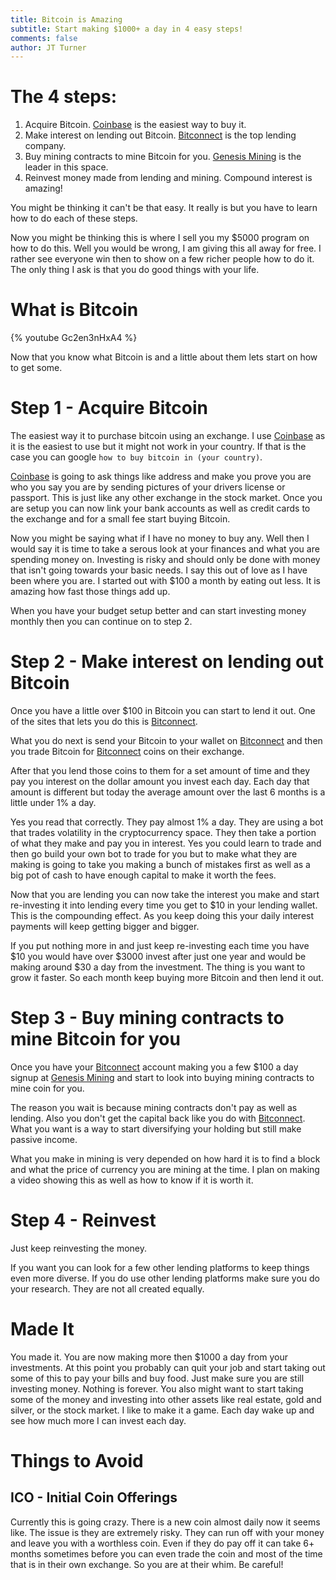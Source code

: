```yaml
---
title: Bitcoin is Amazing
subtitle: Start making $1000+ a day in 4 easy steps!
comments: false
author: JT Turner
---
```

# The 4 steps:

1. Acquire Bitcoin. [Coinbase](https://www.coinbase.com/join/542261ad946db70d2a000004) is the easiest way to buy it.
2. Make interest on lending out Bitcoin. [Bitconnect](https://bitconnect.co/?ref=jtwebman) is the top lending company.
3. Buy mining contracts to mine Bitcoin for you. [Genesis Mining](https://www.genesis-mining.com/a/1917491) is the leader in this space.
4. Reinvest money made from lending and mining. Compound interest is amazing!

You might be thinking it can't be that easy. It really is but you have to learn how to do each of these steps.

Now you might be thinking this is where I sell you my $5000 program on how to do this. Well you would be wrong, I am giving this all away for free. I rather see everyone win then to show on a few richer people how to do it. The only thing I ask is that you do good things with your life.

# What is Bitcoin

{% youtube Gc2en3nHxA4 %}

Now that you know what Bitcoin is and a little about them lets start on how to get some.

# Step 1 - Acquire Bitcoin

The easiest way it to purchase bitcoin using an exchange. I use [Coinbase](https://www.coinbase.com/join/542261ad946db70d2a000004) as it is the easiest to use but it might not work in your country. If that is the case you can google `how to buy bitcoin in (your country)`.

[Coinbase](https://www.coinbase.com/join/542261ad946db70d2a000004) is going to ask things like address and make you prove you are who you say you are by sending pictures of your drivers license or passport. This is just like any other exchange in the stock market. Once you are setup you can now link your bank accounts as well as credit cards to the exchange and for a small fee start buying Bitcoin.

Now you might be saying what if I have no money to buy any. Well then I would say it is time to take a serous look at your finances and what you are spending money on. Investing is risky and should only be done with money that isn't going towards your basic needs. I say this out of love as I have been where you are. I started out with $100 a month by eating out less. It is amazing how fast those things add up.

When you have your budget setup better and can start investing money monthly then you can continue on to step 2.

# Step 2 - Make interest on lending out Bitcoin

Once you have a little over $100 in Bitcoin you can start to lend it out. One of the sites that lets you do this is [Bitconnect](https://bitconnect.co/?ref=jtwebman).

What you do next is send your Bitcoin to your wallet on [Bitconnect](https://bitconnect.co/?ref=jtwebman) and then you trade Bitcoin for [Bitconnect](https://bitconnect.co/?ref=jtwebman) coins on their exchange.

After that you lend those coins to them for a set amount of time and they pay you interest on the dollar amount you invest each day. Each day that amount is different but today the average amount over the last 6 months is a little under 1% a day.

Yes you read that correctly. They pay almost 1% a day. They are using a bot that trades volatility in the cryptocurrency space. They then take a portion of what they make and pay you in interest. Yes you could learn to trade and then go build your own bot to trade for you but to make what they are making is going to take you making a bunch of mistakes first as well as a big pot of cash to have enough capital to make it worth the fees.

Now that you are lending you can now take the interest you make and start re-investing it into lending every time you get to $10 in your lending wallet. This is the compounding effect. As you keep doing this your daily interest payments will keep getting bigger and bigger.

If you put nothing more in and just keep re-investing each time you have $10 you would have over $3000 invest after just one year and would be making around $30 a day from the investment. The thing is you want to grow it faster. So each month keep buying more Bitcoin and then lend it out.

# Step 3 - Buy mining contracts to mine Bitcoin for you

Once you have your [Bitconnect](https://bitconnect.co/?ref=jtwebman) account making you a few $100 a day signup at [Genesis Mining](https://www.genesis-mining.com/a/1917491) and start to look into buying mining contracts to mine coin for you.

The reason you wait is because mining contracts don't pay as well as lending. Also you don't get the capital back like you do with [Bitconnect](https://bitconnect.co/?ref=jtwebman). What you want is a way to start diversifying your holding but still make passive income.

What you make in mining is very depended on how hard it is to find a block and what the price of currency you are mining at the time. I plan on making a video showing this as well as how to know if it is worth it.

# Step 4 - Reinvest

Just keep reinvesting the money.

If you want you can look for a few other lending platforms to keep things even more diverse. If you do use other lending platforms make sure you do your research. They are not all created equally.

# Made It

You made it. You are now making more then $1000 a day from your investments. At this point you probably can quit your job and start taking out some of this to pay your bills and buy food. Just make sure you are still investing money. Nothing is forever. You also might want to start taking some of the money and investing into other assets like real estate, gold and silver, or the stock market. I like to make it a game. Each day wake up and see how much more I can invest each day.  

# Things to Avoid

## ICO - Initial Coin Offerings

Currently this is going crazy. There is a new coin almost daily now it seems like. The issue is they are extremely risky. They can run off with your money and leave you with a worthless coin. Even if they do pay off it can take 6+ months sometimes before you can even trade the coin and most of the time that is in their own exchange. So you are at their whim. Be careful!
